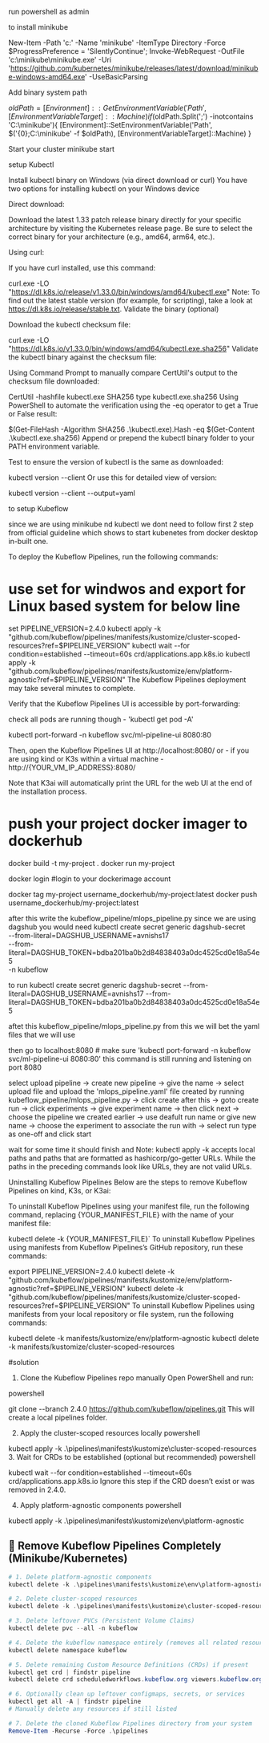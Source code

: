 run powershell as admin 


to install minikube

New-Item -Path 'c:\' -Name 'minikube' -ItemType Directory -Force
$ProgressPreference = 'SilentlyContinue'; Invoke-WebRequest -OutFile 'c:\minikube\minikube.exe' -Uri 'https://github.com/kubernetes/minikube/releases/latest/download/minikube-windows-amd64.exe' -UseBasicParsing



Add binary  system path

$oldPath = [Environment]::GetEnvironmentVariable('Path', [EnvironmentVariableTarget]::Machine)
if ($oldPath.Split(';') -inotcontains 'C:\minikube'){
  [Environment]::SetEnvironmentVariable('Path', $('{0};C:\minikube' -f $oldPath), [EnvironmentVariableTarget]::Machine)
}


Start your cluster
minikube start




setup Kubectl



Install kubectl binary on Windows (via direct download or curl)
You have two options for installing kubectl on your Windows device

Direct download:

Download the latest 1.33 patch release binary directly for your specific architecture by visiting the Kubernetes release page. Be sure to select the correct binary for your architecture (e.g., amd64, arm64, etc.).

Using curl:

If you have curl installed, use this command:

curl.exe -LO "https://dl.k8s.io/release/v1.33.0/bin/windows/amd64/kubectl.exe"
Note:
To find out the latest stable version (for example, for scripting), take a look at https://dl.k8s.io/release/stable.txt.
Validate the binary (optional)

Download the kubectl checksum file:

curl.exe -LO "https://dl.k8s.io/v1.33.0/bin/windows/amd64/kubectl.exe.sha256"
Validate the kubectl binary against the checksum file:

Using Command Prompt to manually compare CertUtil's output to the checksum file downloaded:

CertUtil -hashfile kubectl.exe SHA256
type kubectl.exe.sha256
Using PowerShell to automate the verification using the -eq operator to get a True or False result:

$(Get-FileHash -Algorithm SHA256 .\kubectl.exe).Hash -eq $(Get-Content .\kubectl.exe.sha256)
Append or prepend the kubectl binary folder to your PATH environment variable.

Test to ensure the version of kubectl is the same as downloaded:

kubectl version --client
Or use this for detailed view of version:

kubectl version --client --output=yaml




to setup Kubeflow 


since we are using minikube nd kubectl we dont need to follow first 2 step from official guideline which shows to start kubenetes from docker desktop in-built one.

To deploy the Kubeflow Pipelines, run the following commands:

# use set for windwos and export for Linux based system for below line
set PIPELINE_VERSION=2.4.0
kubectl apply -k "github.com/kubeflow/pipelines/manifests/kustomize/cluster-scoped-resources?ref=$PIPELINE_VERSION"
kubectl wait --for condition=established --timeout=60s crd/applications.app.k8s.io
kubectl apply -k "github.com/kubeflow/pipelines/manifests/kustomize/env/platform-agnostic?ref=$PIPELINE_VERSION"
The Kubeflow Pipelines deployment may take several minutes to complete.

Verify that the Kubeflow Pipelines UI is accessible by port-forwarding:

check all pods are running though - 'kubectl get pod -A'

kubectl port-forward -n kubeflow svc/ml-pipeline-ui 8080:80

Then, open the Kubeflow Pipelines UI at http://localhost:8080/ or - if you are using kind or K3s within a virtual machine - http://{YOUR_VM_IP_ADDRESS}:8080/

Note that K3ai will automatically print the URL for the web UI at the end of the installation process.




# push your project docker imager to dockerhub

docker build -t my-project .
docker run my-project

docker login
#login to your dockerimage account

docker tag my-project username_dockerhub/my-project:latest
docker push username_dockerhub/my-project:latest




after this write the kubeflow_pipeline/mlops_pipeline.py 
since we are using dagshub
you would need
kubectl create secret generic dagshub-secret \
  --from-literal=DAGSHUB_USERNAME=avnishs17 \
  --from-literal=DAGSHUB_TOKEN=bdba201ba0b2d84838403a0dc4525cd0e18a54e5 \
  -n kubeflow


to run 
kubectl create secret generic dagshub-secret --from-literal=DAGSHUB_USERNAME=avnishs17 --from-literal=DAGSHUB_TOKEN=bdba201ba0b2d84838403a0dc4525cd0e18a54e5

aftet this kubeflow_pipeline/mlops_pipeline.py   from this we will bet the yaml files that we will use 

then go to localhost:8080   # make sure 'kubectl port-forward -n kubeflow svc/ml-pipeline-ui 8080:80' this command is still running and listening on port 8080

select upload pipeline -> create new pipeline -> give the name -> select upload file and upload the 'mlops_pipeline.yaml' file created by running kubeflow_pipeline/mlops_pipeline.py
-> click create
after this -> goto create run -> click experiments -> give experiment name -> then click next -> choose the pipeline we created earlier -> use deafult run name or give new name -> choose the experiment to associate the run with -> select run type as one-off and click start

wait for some time it should finish and 
Note: kubectl apply -k accepts local paths and paths that are formatted as hashicorp/go-getter URLs. While the paths in the preceding commands look like URLs, they are not valid URLs.

Uninstalling Kubeflow Pipelines
Below are the steps to remove Kubeflow Pipelines on kind, K3s, or K3ai:

To uninstall Kubeflow Pipelines using your manifest file, run the following command, replacing {YOUR_MANIFEST_FILE} with the name of your manifest file:

kubectl delete -k {YOUR_MANIFEST_FILE}`
To uninstall Kubeflow Pipelines using manifests from Kubeflow Pipelines’s GitHub repository, run these commands:

export PIPELINE_VERSION=2.4.0
kubectl delete -k "github.com/kubeflow/pipelines/manifests/kustomize/env/platform-agnostic?ref=$PIPELINE_VERSION"
kubectl delete -k "github.com/kubeflow/pipelines/manifests/kustomize/cluster-scoped-resources?ref=$PIPELINE_VERSION"
To uninstall Kubeflow Pipelines using manifests from your local repository or file system, run the following commands:

kubectl delete -k manifests/kustomize/env/platform-agnostic
kubectl delete -k manifests/kustomize/cluster-scoped-resources







#solution


1. Clone the Kubeflow Pipelines repo manually
Open PowerShell and run:

powershell

git clone --branch 2.4.0 https://github.com/kubeflow/pipelines.git
This will create a local pipelines folder.

2. Apply the cluster-scoped resources locally
powershell

kubectl apply -k .\pipelines\manifests\kustomize\cluster-scoped-resources
3. Wait for CRDs to be established (optional but recommended)
powershell

kubectl wait --for condition=established --timeout=60s crd/applications.app.k8s.io
Ignore this step if the CRD doesn’t exist or was removed in 2.4.0.

4. Apply platform-agnostic components
powershell

kubectl apply -k .\pipelines\manifests\kustomize\env\platform-agnostic


## 🧹 Remove Kubeflow Pipelines Completely (Minikube/Kubernetes)

```powershell
# 1. Delete platform-agnostic components
kubectl delete -k .\pipelines\manifests\kustomize\env\platform-agnostic

# 2. Delete cluster-scoped resources
kubectl delete -k .\pipelines\manifests\kustomize\cluster-scoped-resources

# 3. Delete leftover PVCs (Persistent Volume Claims)
kubectl delete pvc --all -n kubeflow

# 4. Delete the kubeflow namespace entirely (removes all related resources)
kubectl delete namespace kubeflow

# 5. Delete remaining Custom Resource Definitions (CRDs) if present
kubectl get crd | findstr pipeline
kubectl delete crd scheduledworkflows.kubeflow.org viewers.kubeflow.org

# 6. Optionally clean up leftover configmaps, secrets, or services
kubectl get all -A | findstr pipeline
# Manually delete any resources if still listed

# 7. Delete the cloned Kubeflow Pipelines directory from your system
Remove-Item -Recurse -Force .\pipelines
